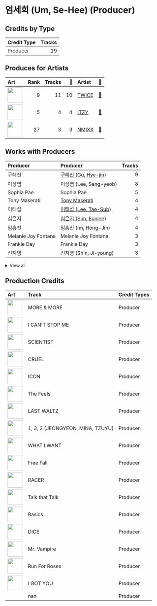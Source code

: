 # 엄세희 (Um, Se-Hee) (Producer)

## Credits by Type

| Credit Type | Tracks |
|:---|---:|
| Producer | 19 |

## Produces for Artists

| Art | Rank | Tracks | 💚 | Artist | 🔗 |
|:---|---:|---:|---:|:---|:---|
| <img src="https://i.scdn.co/image/ab6761610000e5eb0c6952f39ba680489149a54c" alt="" width="50" /> | 9 | 11 | 10 | [TWICE](../../artists/twice/overview.md) | [🔗](https://open.spotify.com/artist/7n2Ycct7Beij7Dj7meI4X0) |
| <img src="https://i.scdn.co/image/ab6761610000e5ebb0e2700dbc17b43328038f7a" alt="" width="50" /> | 5 | 4 | 4 | [ITZY](../../artists/itzy/overview.md) | [🔗](https://open.spotify.com/artist/2KC9Qb60EaY0kW4eH68vr3) |
| <img src="https://i.scdn.co/image/ab6761610000e5eb1edc72b57c227d48e28888b1" alt="" width="50" /> | 27 | 3 | 3 | [NMIXX](../../artists/nmixx/overview.md) | [🔗](https://open.spotify.com/artist/28ot3wh4oNmoFOdVajibBl) |

## Works with Producers

| Producer | Producer | Tracks |
|:---|:---|---:|
| 구혜진 | [구혜진 (Gu, Hye-jin)](../구혜진_(gu,_hye-jin)/overview.md) | 9 |
| 이상엽 | 이상엽 (Lee, Sang-yeob) | 8 |
| Sophia Pae | Sophia Pae | 5 |
| Tony Maserati | [Tony Maserati](../tony_maserati/overview.md) | 4 |
| 이태섭 | [이태섭 (Lee, Tae-Sub)](../이태섭_(lee,_tae-sub)/overview.md) | 4 |
| 심은지 | [심은지 (Sim, Eunjee)](../심은지_(sim,_eunjee)/overview.md) | 4 |
| 임홍진 | 임홍진 (Im, Hong-Jin) | 4 |
| Melanie Joy Fontana | Melanie Joy Fontana | 3 |
| Frankie Day | Frankie Day | 3 |
| 신지영 | 신지영 (Shin, Ji-young) | 3 |


<details>
<summary>View all</summary>

| Producer | Producer | Tracks |
|:---|:---|---:|
| Arschtritt Lindgren | [Arschtritt Lindgren](../arschtritt_lindgren/overview.md) | 3 |
| 구종필 | [구종필 (Koo, Jong-Pil)](../구종필_(koo,_jong-pil)/overview.md) | 3 |
| Brian U | Brian U | 2 |
| LDN Noise | [LDN Noise](../ldn_noise/overview.md) | 2 |
| Hayden Chapman | Hayden Chapman | 2 |
| 윤원권 | 윤원권 (Yoon, Won-kwon) | 2 |
| Greg Bonnick | Greg Bonnick | 2 |
| danke | [danke](../danke/overview.md) | 2 |
| 정은경 | [정은경 (Jung, Eun-Kyung)](../정은경_(jung,_eun-kyung)/overview.md) | 2 |
| 최혜진 | 최혜진 (Cho, Hye-jin) | 2 |
| 박진영 | 박진영 (Park, Jin Young) | 2 |
| Ayushy | Ayushy | 2 |
| 서은일 | 서은일 (Seo, Eun-il) | 2 |
| 이우민 | 이우민 (Yiwoomin) | 2 |
| 김영현 | 김영현 (Kim, Young-hyun) | 2 |
| 김다현 | 김다현 (Kim, Da-hyun) | 1 |
| John Hanes | [John Hanes](../john_hanes/overview.md) | 1 |
| EZIT | EZIT | 1 |
| 임찬미 | 임찬미 (Kim, Chan-mi) | 1 |
| Jenson Vaughan | Jenson Vaughan | 1 |
| TBHits | TBHits | 1 |
| A. Wright | A. Wright | 1 |
| Joseph K | Joseph K | 1 |
| Lexxi Saal | Lexxi Saal | 1 |
| 홍장미 | 홍장미 (Hong, Jangmi) | 1 |
| Boy Matthews | Boy Matthews | 1 |
| IRIS Yerin Lee | IRIS Yerin Lee | 1 |
| 손채영 | 손채영 (Son, Chae-young) | 1 |
| Zaya | Zaya | 1 |
| SELAH | SELAH | 1 |
| 이경원 | 이경원 (Lee, Kyung-won) | 1 |
| Mich Hansen | Mich Hansen | 1 |
| dwilly | dwilly | 1 |
| 72 | 72 | 1 |
| Jonah Marais | Jonah Marais | 1 |
| Gingerbread | Gingerbread | 1 |
| Taet Chesterton | Taet Chesterton | 1 |
| Brown Panda | Brown Panda | 1 |
| Anne-Marie | Anne-Marie | 1 |
| Alma Goodman | Alma Goodman | 1 |
| Cutfather | Cutfather | 1 |
| Brooke Tomlinson | Brooke Tomlinson | 1 |
| 강영현 | 강영현 (Kang, Young-hyun) | 1 |
| 박지현 | 박지현 (Park, Ji-hyun) | 1 |
| 송희진 | 송희진 (Song, Hee-jin) | 1 |
| Justin Reinstein | Justin Reinstein | 1 |
| 오현선 | 오현선 (Oh, Hyun-sun) | 1 |
| 서지음 | [서지음 (Seo, Ji Eum)](../서지음_(seo,_ji_eum)/overview.md) | 1 |
| Karin Wilhemina Eurenius | Karin Wilhemina Eurenius | 1 |
| Kelsey Klingensmith | Kelsey Klingensmith | 1 |
| Jonkind | Jonkind | 1 |
| 박은정 | 박은정 (박은정) | 1 |
| Jeppe London Bilsby | Jeppe London Bilsby | 1 |
| Alexander Pavelich | Alexander Pavelich | 1 |
| 랑가 | 랑가 (Langa) | 1 |
| Anna Timgren | Anna Timgren | 1 |
| Justin Tranter | Justin Tranter | 1 |
| Melange | Melange | 1 |
| 이스란 | 이스란 (Lee, Seran) | 1 |
| Daniel Seavey | Daniel Seavey | 1 |
| 강선영 | 강선영 (강선영) | 1 |
| GG Ramirez | GG Ramirez | 1 |
| MNEK | MNEK | 1 |
| BIBI | BIBI | 1 |
| LSY | LSY | 1 |
| Gray Trainer | Gray Trainer | 1 |
| earattack | [earattack](../earattack/overview.md) | 1 |
| Christoffer Semelius | Christoffer Semelius | 1 |
| 마치 | 마치 (MRCH) | 1 |
| HONEY NOISE | HONEY NOISE | 1 |
| Kriz | [Kriz](../kriz/overview.md) | 1 |
| Zara Larsson | Zara Larsson | 1 |
| EJAE | EJAE | 1 |
| 복주영 | 복주영 (Bok, Ju Young) | 1 |
| Noémie Legrand | Noémie Legrand (Legrand, Noémie) | 1 |
| Barry Cohen | Barry Cohen | 1 |
| Marcus van Wattum | Marcus van Wattum | 1 |
| Dr.JO | Dr.JO | 1 |
| 아르마딜로 | 아르마딜로 (Armadillo) | 1 |
| 이해솔 | 이해솔 (Lee, Hae Sol) | 1 |
| Jacob Aaron | Jacob Aaron | 1 |
| Czaer | Czaer | 1 |
| 새봄 | 새봄 (Sae Bom) | 1 |
| 차이린 | 차이린 (Chailin) | 1 |
| Noday | Noday | 1 |
| Lauren Dyson | Lauren Dyson | 1 |
| Sofia Quinn | Sofia Quinn | 1 |
| KayOne | KayOne | 1 |
| 명혜인 | 명혜인 (Myeong, Hyein) | 1 |
| Lauritz Emil Christiansen | Lauritz Emil Christiansen | 1 |
| Awrii | Awrii | 1 |
| Holy M | Holy M | 1 |
| 백새임 | 백새임 (Baek, Sae-im) | 1 |
| Danny Shah | Danny Shah | 1 |
| Charlotte Wilson | Charlotte Wilson | 1 |
| 케빈오빠 | 케빈오빠 (Kevinoppa) | 1 |
| Jake Torrey | Jake Torrey | 1 |
| Kobee | Kobee | 1 |
| Mr. Franks | Mr. Franks | 1 |
| Musikality | Musikality | 1 |
| 초이 | 초이 (Choi) | 1 |
| Julia Michaels | Julia Michaels | 1 |
| AFTRSHOK | AFTRSHOK | 1 |
| NVR know | NVR know | 1 |

</details>


## Production Credits

| Art | Track | Credit Types |
|:---|:---|:---|
| <img src="https://i.scdn.co/image/ab67616d0000b27324869424ae632466b839a8a8" alt="" width="50" /> | MORE & MORE | Producer |
| <img src="https://i.scdn.co/image/ab67616d0000b2736570fd05bcff5edcb16e617d" alt="" width="50" /> | I CAN'T STOP ME | Producer |
| <img src="https://i.scdn.co/image/ab67616d0000b273d1961ecb307c9e05ec8f7e82" alt="" width="50" /> | SCIENTIST | Producer |
| <img src="https://i.scdn.co/image/ab67616d0000b273d1961ecb307c9e05ec8f7e82" alt="" width="50" /> | CRUEL | Producer |
| <img src="https://i.scdn.co/image/ab67616d0000b273d1961ecb307c9e05ec8f7e82" alt="" width="50" /> | ICON | Producer |
| <img src="https://i.scdn.co/image/ab67616d0000b273d1961ecb307c9e05ec8f7e82" alt="" width="50" /> | The Feels | Producer |
| <img src="https://i.scdn.co/image/ab67616d0000b273d1961ecb307c9e05ec8f7e82" alt="" width="50" /> | LAST WALTZ | Producer |
| <img src="https://i.scdn.co/image/ab67616d0000b273d1961ecb307c9e05ec8f7e82" alt="" width="50" /> | 1, 3, 2 (JEONGYEON, MINA, TZUYU) | Producer |
| <img src="https://i.scdn.co/image/ab67616d0000b273e61bca92e4a64e50ee44a009" alt="" width="50" /> | WHAT I WANT | Producer |
| <img src="https://i.scdn.co/image/ab67616d0000b273e61bca92e4a64e50ee44a009" alt="" width="50" /> | Free Fall | Producer |
| <img src="https://i.scdn.co/image/ab67616d0000b273e61bca92e4a64e50ee44a009" alt="" width="50" /> | RACER | Producer |
| <img src="https://i.scdn.co/image/ab67616d0000b273c3040848e6ef0e132c5c8340" alt="" width="50" /> | Talk that Talk | Producer |
| <img src="https://i.scdn.co/image/ab67616d0000b273c3040848e6ef0e132c5c8340" alt="" width="50" /> | Basics | Producer |
| <img src="https://i.scdn.co/image/ab67616d0000b273eb1b1bb1651e8cca563f3967" alt="" width="50" /> | DICE | Producer |
| <img src="https://i.scdn.co/image/ab67616d0000b273470d0ba5f707b141d1337cf2" alt="" width="50" /> | Mr. Vampire | Producer |
| <img src="https://i.scdn.co/image/ab67616d0000b27381d97a31253b898bc4149195" alt="" width="50" /> | Run For Roses | Producer |
| <img src="https://i.scdn.co/image/ab67616d0000b273bd8c739ce7e59ae9414c7a26" alt="" width="50" /> | I GOT YOU | Producer |
| | nan | Producer |